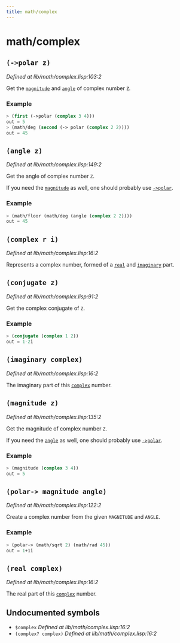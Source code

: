 ```yaml
---
title: math/complex
---
```

# math/complex
## `(->polar z)`
*Defined at lib/math/complex.lisp:103:2*

Get the [`magnitude`](lib.math.complex.md#magnitude-z) and [`angle`](lib.math.complex.md#angle-z) of complex number `Z`.

### Example
```cl
> (first (->polar (complex 3 4)))
out = 5
> (math/deg (second (-> polar (complex 2 2))))
out = 45
 ```

## `(angle z)`
*Defined at lib/math/complex.lisp:149:2*

Get the angle of complex number `Z`.

If you need the [`magnitude`](lib.math.complex.md#magnitude-z) as well, one should probably use
[`->polar`](lib.math.complex.md#-polar-z).

### Example
```cl
> (math/floor (math/deg (angle (complex 2 2))))
out = 45
```

## `(complex r i)`
*Defined at lib/math/complex.lisp:16:2*

Represents a complex number, formed of a [`real`](lib.math.complex.md#real-complex) and [`imaginary`](lib.math.complex.md#imaginary-complex)
part.

## `(conjugate z)`
*Defined at lib/math/complex.lisp:91:2*

Get the complex conjugate of `Z`.

### Example
```cl
> (conjugate (complex 1 2))
out = 1-2i
```

## `(imaginary complex)`
*Defined at lib/math/complex.lisp:16:2*

The imaginary part of this [`complex`](lib.math.complex.md#complex-r-i) number.

## `(magnitude z)`
*Defined at lib/math/complex.lisp:135:2*

Get the magnitude of complex number `Z`.

If you need the [`angle`](lib.math.complex.md#angle-z) as well, one should probably use
[`->polar`](lib.math.complex.md#-polar-z).

### Example
```cl
> (magnitude (complex 3 4))
out = 5
```

## `(polar-> magnitude angle)`
*Defined at lib/math/complex.lisp:122:2*

Create a complex number from the given `MAGNITUDE` and `ANGLE`.

### Example
```cl
> (polar-> (math/sqrt 2) (math/rad 45))
out = 1+1i
```

## `(real complex)`
*Defined at lib/math/complex.lisp:16:2*

The real part of this [`complex`](lib.math.complex.md#complex-r-i) number.

## Undocumented symbols
 - `$complex` *Defined at lib/math/complex.lisp:16:2*
 - `(complex? complex)` *Defined at lib/math/complex.lisp:16:2*
